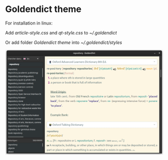 # Goldendict theme

For installation in linux:

Add *article-style.css* and *qt-style.css* to *~/.goldendict*

Or add folder *Goldendict theme* into *~/.goldendict/styles*

![](Screenshot.png)
